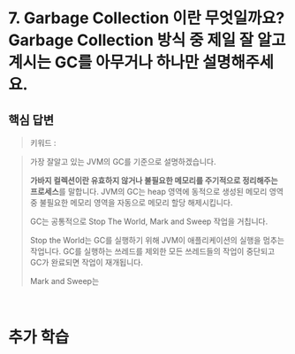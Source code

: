 # 7. Garbage Collection 이란 무엇일까요? Garbage Collection 방식 중 제일 잘 알고 계시는 GC를 아무거나 하나만 설명해주세요.

## 핵심 답변

> 키워드 :

> 가장 잘알고 있는 JVM의 GC를 기준으로 설명하겠습니다.
>
> **가바지 컬렉션이란 유효하지 않거나 불필요한 메모리를 주기적으로 정리해주는 프로세스**를 말합니다. JVM의 GC는 heap 영역에 동적으로 생성된 메모리 영역 중 불필요한 메모리 영역을 자동으로 메모리 할당 해제시킵니다.
>
> GC는 공통적으로 Stop The World, Mark and Sweep 작업을 거칩니다.
>
> Stop the World는 GC를 실행하기 위해 JVM이 애플리케이션의 실행을 멈추는 작업니다. GC를 실행하는 쓰레드를 제외한 모든 쓰레드들의 작업이 중단되고 GC가 완료되면 작업이 재개됩니다.
>
> Mark and Sweep는

<br/>

# 추가 학습

<br/>
